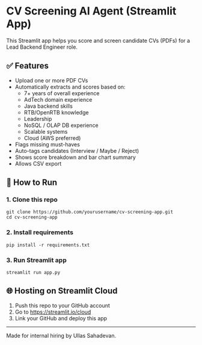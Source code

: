
# CV Screening AI Agent (Streamlit App)

This Streamlit app helps you score and screen candidate CVs (PDFs) for a Lead Backend Engineer role.

## ✅ Features

- Upload one or more PDF CVs
- Automatically extracts and scores based on:
  - 7+ years of overall experience
  - AdTech domain experience
  - Java backend skills
  - RTB/OpenRTB knowledge
  - Leadership
  - NoSQL / OLAP DB experience
  - Scalable systems
  - Cloud (AWS preferred)
- Flags missing must-haves
- Auto-tags candidates (Interview / Maybe / Reject)
- Shows score breakdown and bar chart summary
- Allows CSV export

## 🚀 How to Run

### 1. Clone this repo

```
git clone https://github.com/yourusername/cv-screening-app.git
cd cv-screening-app
```

### 2. Install requirements

```
pip install -r requirements.txt
```

### 3. Run Streamlit app

```
streamlit run app.py
```

## 🌐 Hosting on Streamlit Cloud

1. Push this repo to your GitHub account
2. Go to https://streamlit.io/cloud
3. Link your GitHub and deploy this app

---
Made for internal hiring by Ullas Sahadevan.
